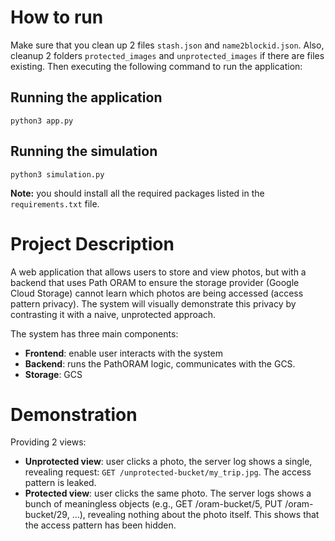 # How to run
Make sure that you clean up 2 files `stash.json` and `name2blockid.json`. Also, cleanup 2 folders `protected_images` and `unprotected_images` if there are files existing. Then executing the following command to run the application:

## Running the application
```python3
python3 app.py
```
## Running the simulation
```python3
python3 simulation.py
```

**Note:** you should install all the required packages listed in the `requirements.txt` file.

# Project Description
A web application that allows users to store and view photos, but with a backend that uses Path ORAM to ensure the storage provider (Google Cloud Storage) cannot learn which photos are being accessed (access pattern privacy). The system will visually demonstrate this privacy by contrasting it with a naive, unprotected approach.

The system has three main components:
- **Frontend**: enable user interacts with the system
- **Backend**: runs the PathORAM logic, communicates with the GCS.
- **Storage**: GCS

# Demonstration

Providing 2 views:
- **Unprotected view**: user clicks a photo, the server log shows a single, revealing request: `GET /unprotected-bucket/my_trip.jpg`. The access pattern is leaked.
- **Protected view**: user clicks the same photo. The server logs shows a bunch of meaningless objects (e.g., GET /oram-bucket/5, PUT /oram-bucket/29, ...), revealing nothing about the photo itself. This shows that the access pattern has been hidden.
